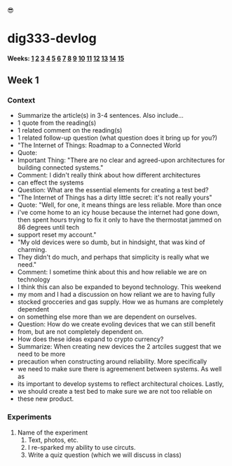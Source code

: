 😎
# dig333-devlog

#### Weeks: [1](#week-1) [2](#week-2) [3](#week-3) [4](#week-4) [5](#week-5) [6](#week-6) [7](#week-7) [8](#week-8) [9](#week-9) [10](#week-10) [11](#week-11) [12](#week-12) [13](#week-13) [14](#week-14) [15](#week-15)










<!--
BELOW IS A WEEKLY TEMPLATE. COPY/PASTE IT TO ADD A WEEK. SEE ASSIGNMENTS FOR DETAILS 
https://docs.google.com/document/d/1PAoPz-3vDPFWS5q9RHRb-dC7T4earpFXJW8w6v9wfZ0/edit
-->



## Week 1

### Context

- Summarize the article(s) in 3-4 sentences. Also include...
- 1 quote from the reading(s)
- 1 related comment on the reading(s)
- 1 related follow-up question (what question does it bring up for you?)
- "The Internet of Things: Roadmap to a Connected World
- Quote:
- Important Thing: "There are no clear and agreed-upon architectures for building connected systems."
- Comment: I didn't really think about how different architectures
- can effect the systems
- Question: What are the essential elements for creating a test bed?
- "The Internet of Things has a dirty little secret: it's not really yours"
- Quote: "Well, for one, it means things are less reliable. More than once
- i've come home to an icy house because the internet had gone down, then spent hours trying to fix it only to have the thermostat jammed on 86 degrees until tech
- support reset my account."
- "My old devices were so dumb, but in hindsight, that was kind of charming.
- They didn't do much, and perhaps that simplicity is really what we need."
- Comment: I sometime think about this and how reliable we are on technology
- I think this can also be expanded to beyond technology. This weekend
- my mom and I had a discussion on how reliant we are to having fully 
- stocked grocceries and gas supply. How we as humans are completely dependent
- on something else more than we are dependent on ourselves.
- Question: How do we create evoling devices that we can still benefit
- from, but are not completely dependent on.
- How does these ideas expand to crypto currency?
- Summarize: When creating new devices the 2 artciles suggest that we need to be more
- precaution when constructing around reliability. More specifically
- we need to make sure there is agreemenent between systems. As well as
- its important to develop systems to reflect architectural choices. Lastly,
- we should create a test bed to make sure we are not too reliable on 
- these new product.



### Experiments

<!-- List each Platt experiment / Monk recipe outcome, adding notes, photos, schematics, captions to show your work. -->

1. Name of the experiment
    1. Text, photos, etc.
    1. I re-sparked my ability to use circuts.
    1. Write a quiz question (which we will discuss in class)
